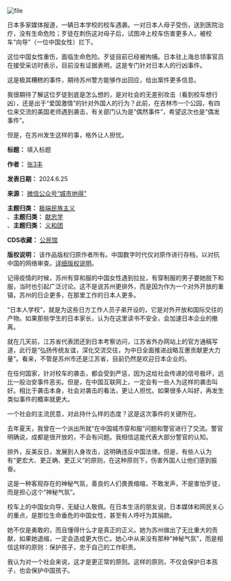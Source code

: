 ![file](https://chinadigitaltimes.net/chinese/files/2024/06/image-1719306095163.png)


日本多家媒体报道，一辆日本学校的校车遇袭。一对日本人母子受伤，送到医院治疗，没有生命危险；歹徒在刺伤这对母子后，试图冲上校车伤害更多人，被校车“向导”（一位中国女性）拦下。


这位中国女性重伤，面临生命危险。歹徒目前已经被拘捕。日本驻上海总领事官员在接受采访时表示，目前没有证据表明，这是专门针对日本人的行凶事件。


这是极其糟糕的事件，期待苏州警方能够作出回应，给出案件更多信息。 


我很期待了解这位歹徒到底是怎么想的，是对社会的无差别攻击（看到校车想行凶），还是出于“爱国激情”的针对外国人的行为？此前，在吉林市一个公园，有四位来交流的美国老师遇到袭击，有关部门认为是“偶然事件”，希望这次也是“偶发事件”。


但是，在苏州发生这样的事，格外让人担忧。




**标题：** 填入标题  

**作者：** [张3丰](https://chinadigitaltimes.net/space/城市地得)  

**发表日期：** 2024.6.25  

**来源：** [微信公众号“城市地得”](https://web.archive.org/web/https://mp.weixin.qq.com/s/pWCZvQy2MPfHCcqVdso_cQ)  

**主题归类：** [极端民族主义](https://chinadigitaltimes.net/space/极端民族主义)  
、**主题归类：** [献忠学](https://chinadigitaltimes.net/space/献忠学)  
、**主题归类：** [义和团](https://chinadigitaltimes.net/space/义和团)  

**CDS收藏：** [公民馆](https://chinadigitaltimes.net/space/%E5%85%AC%E6%B0%91%E9%A6%86)  

**版权说明：** 该作品版权归原作者所有。中国数字时代仅对原作进行存档，以对抗中国的网络审查。[详细版权说明](https://chinadigitaltimes.net/chinese/copyright)。


记得疫情的时候，苏州有穿和服的中国女性遇到拉扯，有穿制服的男子要她脱下和服，当时也引起广泛讨论。这不是说苏州更排外，而是因为作为一个对外开放的重镇，苏州的日企更多，在那里工作的日本人更多。


“日本人学校”，就是为这些日方工作人员子弟开设的，它是对外开放和国际交往的产物。如果那些学生的日本家长，认为在这里读书不安全，会加速日本企业的撤离。


就在几天前，江苏省代表团还到日本考察访问，江苏省外办网站上的官方通稿写道，此行是“弘扬传统友谊，深化交流交往，为中日全面推进战略互惠贡献更大力量”。看来，不管是苏州市还是江苏省，目前仍然是欢迎日本企业的。


在任何国家，针对校车的袭击，都会受到严惩，因为这给社会传递的信号极坏，远比一般治安事件恶劣。但是，在中国互联网上，一定会有一些人为这样的袭击叫好。相比于袭击本身，社会对袭击的看法，更让人担忧。如果很多人叫好，再发生类似事件的概率就更大。


一个社会的主流民意，对此持什么样的态度？这是这次事件的关键所在。


去年夏天，我曾在一个派出所就“在中国城市穿和服”问题和警官进行了交流。警官明确说，成都是很开放的，不会有问题。我相信这能代表大部分警官的认知。


排外，反美反日，发展到人身攻击，这明确违反中国法律。但是，有些人认为有“更宏大、更正确、更正义”的原则，在这种原则下，伤害外国人让他们感到振奋。


这是一种客观存在的神秘气氛，善良的人们畏畏缩缩，不敢发声，不是害怕歹徒，而是担心这个“神秘气氛”。


校车上的中国女向导，无疑让人敬佩。在日本生活的朋友说，日本媒体和网民关心的重点，是那位生命垂危的中国女性，甚至有人呼吁为其捐款。


她不仅是勇敢的，而且懂得什么才是真正的正义。她为苏州做出了无比重大的贡献，如果她退缩，一定会造成更大伤亡。她心中从来没有那种“神秘气氛”，而是相信这样的原则：保护孩子，忠于自己的工作职责。


我认为对一个社会来说，这才是更正常的原则。这样的原则，不仅会保护日本孩子，也会保护中国孩子。

